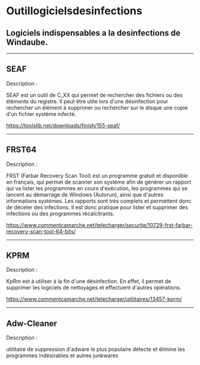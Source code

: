 # Outillogicielsdesinfections

Logiciels indispensables a la desinfections de Windaube.
------------------------------------------------------------------------------------------------------------------------
------------------------------------------------------------------------------------------------------------------------
SEAF
------------------------------------------------------------------------------------------------------------------------
Description :


SEAF est un outil de C_XX qui permet de rechercher des fichiers ou des éléments du registre. Il peut être utile lors d'une désinfection pour rechercher un élément à supprimer ou rechercher sur le disque une copie d'un fichier système infecté.

https://toolslib.net/downloads/finish/155-seaf/

------------------------------------------------------------------------------------------------------------------------
FRST64
------------------------------------------------------------------------------------------------------------------------
Description :

FRST (Farbar Recovery Scan Tool) est un programme gratuit et disponible en français, qui permet de scanner son système afin de générer un rapport qui va lister les programmes en cours d'exécution, les programmes qui se lancent au démarrage de Windows (Autorun), ainsi que d'autres informations systèmes. Les rapports sont très complets et permettent donc de déceler des infections. Il est donc pratique pour lister et supprimer des infections ou des programmes récalcitrants.


https://www.commentcamarche.net/telecharger/securite/10729-frst-farbar-recovery-scan-tool-64-bits/

------------------------------------------------------------------------------------------------------------------------
KPRM
------------------------------------------------------------------------------------------------------------------------
Description :

KpRm est à utiliser à la fin d'une désinfection. En effet, il permet de supprimer les logiciels de nettoyages et effectuent d'autres opérations.

https://www.commentcamarche.net/telecharger/utilitaires/13457-kprm/

------------------------------------------------------------------------------------------------------------------------
Adw-Cleaner
------------------------------------------------------------------------------------------------------------------------
Description :


utilitaire de suppression d'adware le plus populaire détecte et élimine les programmes indésirables et autres junkwares 
